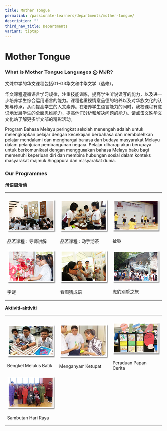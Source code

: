 ```yaml
---
title: Mother Tongue
permalink: /passionate-learners/departments/mother-tongue/
description: ""
third_nav_title: Departments
variant: tiptap
---
```

<h1><strong>Mother Tongue</strong></h1>
<h3><strong>What is Mother Tongue Languages @ MJR?</strong></h3>
<p>文殊中学的华文课程包括G1-G3华文和中华文学（选修）。</p>
<p>华文课程遵循语言学习规律，注重技能训练，提高学生听说读写的能力，以及进一步培养学生综合运用语言的能力。课程也重视情意品德的培养以及对华族文化的认知与传承，从而提高学生的人文素养。在培养学生语言能力的同时，我校课程有意识地发展学生的全面思维能力，提高他们分析和解决问题的能力。请点击文殊华文文化站了解更多华文部的精彩活动。</p>
<p>Program Bahasa Melayu peringkat sekolah menengah adalah untuk melengkapkan
pelajar dengan kecekapan berbahasa dan membolehkan pelajar mendalami dan
menghargai bahasa dan budaya masyarakat Melayu dalam pelanjutan pembangunan
negara. Pelajar diharap akan berupaya untuk berkomunikasi dengan menggunakan
bahasa Melayu baku bagi memenuhi keperluan diri dan membina hubungan sosial
dalam konteks masyarakat majmuk Singapura dan masyarakat dunia.</p>
<h3><strong>Our Programmes</strong></h3>
<p><strong>母语周活动</strong>
</p>
<table style="minWidth: 75px">
<colgroup>
<col>
<col>
<col>
</colgroup>
<tbody>
<tr>
<th rowspan="1" colspan="1">
<p></p>
</th>
<th rowspan="1" colspan="1">
<p></p>
</th>
<th rowspan="1" colspan="1">
<p></p>
</th>
</tr>
<tr>
<td rowspan="1" colspan="1">
<div class="isomer-image-wrapper">
<img style="width: 100%" height="auto" width="100%" alt="" src="/images/Passionate%20Learners/Mother%20Tongue/mt1.png">
</div>
<p>品茗课程：导师讲解</p>
</td>
<td rowspan="1" colspan="1">
<div class="isomer-image-wrapper">
<img style="width: 100%" height="auto" width="100%" alt="" src="/images/Passionate%20Learners/Mother%20Tongue/mt2.png">
</div>
<p>品茗课程：动手沏茶</p>
</td>
<td rowspan="1" colspan="1">
<div class="isomer-image-wrapper">
<img style="width: 100%" height="auto" width="100%" alt="" src="/images/Passionate%20Learners/Mother%20Tongue/mt3.png">
</div>
<p>扯铃</p>
</td>
</tr>
<tr>
<td rowspan="1" colspan="1">
<div class="isomer-image-wrapper">
<img style="width: 100%" height="auto" width="100%" alt="" src="/images/Passionate%20Learners/Mother%20Tongue/mt4.png">
</div>
<p>字谜</p>
</td>
<td rowspan="1" colspan="1">
<div class="isomer-image-wrapper">
<img style="width: 100%" height="auto" width="100%" alt="" src="/images/Passionate%20Learners/Mother%20Tongue/mt5.png">
</div>
<p>看图猜成语</p>
</td>
<td rowspan="1" colspan="1">
<div class="isomer-image-wrapper">
<img style="width: 100%" height="auto" width="100%" alt="" src="/images/Passionate%20Learners/Mother%20Tongue/mt6.png">
</div>
<p>虎豹别墅之旅</p>
</td>
</tr>
</tbody>
</table>
<p><strong>Aktiviti-aktiviti</strong>
</p>
<table style="minWidth: 75px">
<colgroup>
<col>
<col>
<col>
</colgroup>
<tbody>
<tr>
<th rowspan="1" colspan="1">
<p></p>
</th>
<th rowspan="1" colspan="1">
<p></p>
</th>
<th rowspan="1" colspan="1">
<p></p>
</th>
</tr>
<tr>
<td rowspan="1" colspan="1">
<div class="isomer-image-wrapper">
<img style="width: 100%" height="auto" width="100%" alt="" src="/images/Passionate%20Learners/Mother%20Tongue/mt7.png">
</div>
<p>Bengkel Melukis Batik</p>
</td>
<td rowspan="1" colspan="1">
<div class="isomer-image-wrapper">
<img style="width: 100%" height="auto" width="100%" alt="" src="/images/Passionate%20Learners/Mother%20Tongue/mt8.png">
</div>
<p>Menganyam Ketupat</p>
</td>
<td rowspan="1" colspan="1">
<div class="isomer-image-wrapper">
<img style="width: 100%" height="auto" width="100%" alt="" src="/images/Passionate%20Learners/Mother%20Tongue/mt9.png">
</div>
<p>Peraduan Papan Cerita</p>
</td>
</tr>
<tr>
<td rowspan="1" colspan="1">
<div class="isomer-image-wrapper">
<img style="width: 100%" height="auto" width="100%" alt="" src="/images/Passionate%20Learners/Mother%20Tongue/mt10.png">
</div>
<p>Sambutan Hari Raya</p>
</td>
<td rowspan="1" colspan="1">
<p></p>
</td>
<td rowspan="1" colspan="1">
<p></p>
</td>
</tr>
</tbody>
</table>
<p></p>